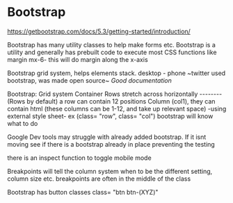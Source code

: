 # Bootstrap
<!-- notes on bootstrap 6/7/23 -->

https://getbootstrap.com/docs/5.3/getting-started/introduction/

Bootstrap has many utility classes to help make forms etc. Bootstrap is a utility and generally has prebuilt code to execute most CSS functions like
margin
mx-6- this will do margin along the x-axis

Bootstrap grid system, helps elements stack. desktop - phone
~twitter used bootstrap, was made open source~ 
*Good documentation*  

Bootstrap: Grid system
  Container 
    Rows stretch across horizontally -------- (Rows by default) a row can contain 12 positions
    Column (col1), they can contain html (these columns can be 1-12, and take up relevant space)
  -using external style sheet- 
    ex (class= "row", class= "col") bootstrap will know what to do

Google Dev tools may struggle with already added bootstrap. If it isnt moving see if there is a bootstrap already in place preventing the testing

there is an inspect function to toggle mobile mode

Breakpoints will tell the column system when to be the different setting, column size etc. breakpoints are often in the middle of the class

Bootstrap has button classes class= "btn btn-(XYZ)"